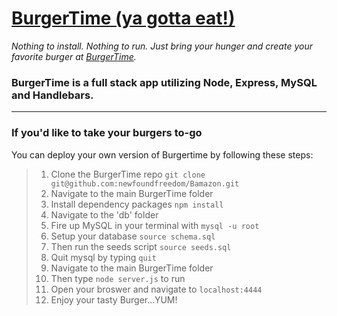 # [BurgerTime (ya gotta eat!)](https://burgertime-app.herokuapp.com/)

*Nothing to install. Nothing to run.  Just bring your hunger and create your favorite burger at [BurgerTime](https://burgertime-app.herokuapp.com/).*
<br>
### BurgerTime is a full stack app utilizing Node, Express, MySQL and Handlebars.
---
### If you'd like to take your burgers to-go
You can deploy your own version of Burgertime by following these steps:

> 1. Clone the BurgerTime repo `git clone git@github.com:newfoundfreedom/Bamazon.git`
> 2. Navigate to the main BurgerTime folder
> 3. Install dependency packages `npm install`
> 4. Navigate to the 'db' folder 
> 5. Fire up MySQL in your terminal with `mysql -u root`
> 6. Setup your database `source schema.sql`
> 7. Then run the seeds script `source seeds.sql`
> 8. Quit mysql by typing `quit`
> 9. Navigate to the main BurgerTime folder
> 10. Then type `node server.js` to run
> 11. Open your broswer and navigate to `localhost:4444`
> 12. Enjoy your tasty Burger...YUM!
